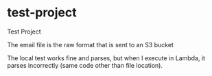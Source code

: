 # test-project
Test Project

The email file is the raw format that is sent to an S3 bucket

The local test works fine and parses, but when I execute in Lambda, it parses incorrectly (same code other than file location). 
